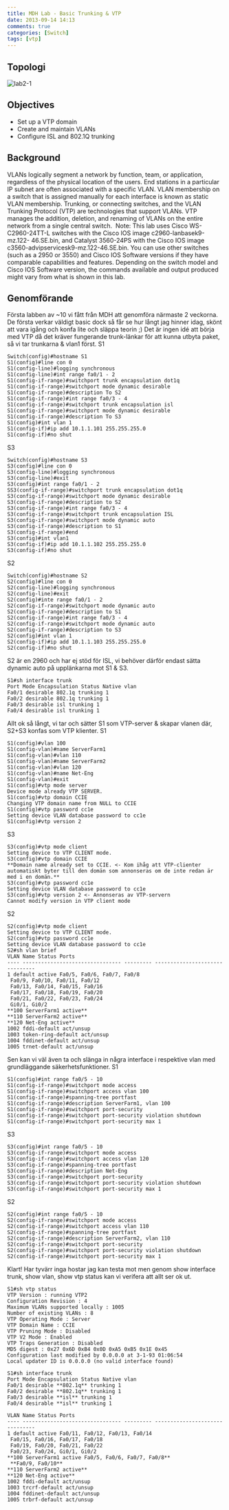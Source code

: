 ```yaml
---
title: MDH Lab - Basic Trunking & VTP
date: 2013-09-14 14:13
comments: true
categories: [Switch]
tags: [vtp]
---
```

Topologi
--------

![lab2-1](/assets/images/2013/09/lab2-11.png?w=630)

Objectives
----------

*   Set up a VTP domain
*   Create and maintain VLANs
*   Configure ISL and 802.1Q trunking

Background  
------------

VLANs logically segment a network by function, team, or application, regardless of the physical location of the users. End stations in a particular IP subnet are often associated with a specific VLAN. VLAN membership on a switch that is assigned manually for each interface is known as static VLAN membership. Trunking, or connecting switches, and the VLAN Trunking Protocol (VTP) are technologies that support VLANs. VTP manages the addition, deletion, and renaming of VLANs on the entire network from a single central switch.  Note: This lab uses Cisco WS-C2960-24TT-L switches with the Cisco IOS image c2960-lanbasek9-mz.122- 46.SE.bin, and Catalyst 3560-24PS with the Cisco IOS image c3560-advipservicesk9-mz.122-46.SE.bin. You can use other switches (such as a 2950 or 3550) and Cisco IOS Software versions if they have comparable capabilities and features. Depending on the switch model and Cisco IOS Software version, the commands available and output produced might vary from what is shown in this lab.

Genomförande
------------

Första labben av ~10 vi fått från MDH att genomföra närmaste 2 veckorna. De första verkar väldigt basic dock så får se hur långt jag hinner idag, skönt att vara igång och konfa lite och släppa teorin ;) Det är ingen idé att börja med VTP då det kräver fungerande trunk-länkar för att kunna utbyta paket, så vi tar trunkarna & vlan1 först. S1

```
Switch(config)#hostname S1
S1(config)#line con 0
S1(config-line)#logging synchronous
S1(config-line)#int range fa0/1 - 2
S1(config-if-range)#switchport trunk encapsulation dot1q 
S1(config-if-range)#switchport mode dynamic desirable 
S1(config-if-range)#description To S2
S1(config-if-range)#int range fa0/3 - 4
S1(config-if-range)#switchport trunk encapsulation isl
S1(config-if-range)#switchport mode dynamic desirable
S1(config-if-range)#description To S3
S1(config)#int vlan 1
S1(config-if)#ip add 10.1.1.101 255.255.255.0
S1(config-if)#no shut
```
S3
```
Switch(config)#hostname S3
S3(config)#line con 0
S3(config-line)#logging synchronous 
S3(config-line)#exit
S3(config)#int range fa0/1 - 2
SS3(config-if-range)#switchport trunk encapsulation dot1q
S3(config-if-range)#switchport mode dynamic desirable 
S3(config-if-range)#description to S2
S3(config-if-range)#int range fa0/3 - 4
S3(config-if-range)#switchport trunk encapsulation ISL
S3(config-if-range)#switchport mode dynamic auto
S3(config-if-range)#description to S1
S3(config-if-range)#end
S3(config)#int vlan1
S3(config-if)#ip add 10.1.1.102 255.255.255.0
S3(config-if)#no shut
```
S2
```
Switch(config)#hostname S2
S2(config)#line con 0
S2(config-line)#logging synchronous 
S2(config-line)#exit
S2(config)#inte range fa0/1 - 2
S2(config-if-range)#switchport mode dynamic auto
S2(config-if-range)#description to S1
S2(config-if-range)#int range fa0/3 - 4
S2(config-if-range)#switchport mode dynamic auto
S2(config-if-range)#description to S3
S2(config)#int vlan 1
S2(config-if)#ip add 10.1.1.103 255.255.255.0
S2(config-if)#no shut
```
S2 är en 2960 och har ej stöd för ISL, vi behöver därför endast sätta dynamic auto på upplänkarna mot S1 & S3.
```
S1#sh interface trunk
Port Mode Encapsulation Status Native vlan
Fa0/1 desirable 802.1q trunking 1
Fa0/2 desirable 802.1q trunking 1
Fa0/3 desirable isl trunking 1
Fa0/4 desirable isl trunking 1
```
Allt ok så långt, vi tar och sätter S1 som VTP-server & skapar vlanen där, S2+S3 konfas som VTP klienter. S1
```
S1(config)#vlan 100
S1(config-vlan)#name ServerFarm1
S1(config-vlan)#vlan 110
S1(config-vlan)#name ServerFarm2
S1(config-vlan)#vlan 120
S1(config-vlan)#name Net-Eng
S1(config-vlan)#exit
S1(config)#vtp mode server
Device mode already VTP SERVER.
S1(config)#vtp domain CCIE 
Changing VTP domain name from NULL to CCIE
S1(config)#vtp password cc1e
Setting device VLAN database password to cc1e
S1(config)#vtp version 2
```
S3
```
S3(config)#vtp mode client
Setting device to VTP CLIENT mode.
S3(config)#vtp domain CCIE
**Domain name already set to CCIE. <- Kom ihåg att VTP-clienter automatiskt byter till den domän som annonseras om de inte redan är med i en domän.**
S3(config)#vtp password cc1e
Setting device VLAN database password to cc1e
S3(config)#vtp version 2 <- Annonseras av VTP-servern
Cannot modify version in VTP client mode
```
S2
```
S2(config)#vtp mode client
Setting device to VTP CLIENT mode.
S2(config)#vtp password cc1e
Setting device VLAN database password to cc1e
S2#sh vlan brief
VLAN Name Status Ports
---- -------------------------------- --------- -------------------------------
1 default active Fa0/5, Fa0/6, Fa0/7, Fa0/8
 Fa0/9, Fa0/10, Fa0/11, Fa0/12
 Fa0/13, Fa0/14, Fa0/15, Fa0/16
 Fa0/17, Fa0/18, Fa0/19, Fa0/20
 Fa0/21, Fa0/22, Fa0/23, Fa0/24
 Gi0/1, Gi0/2
**100 ServerFarm1 active** 
**110 ServerFarm2 active** 
**120 Net-Eng active** 
1002 fddi-default act/unsup 
1003 token-ring-default act/unsup 
1004 fddinet-default act/unsup 
1005 trnet-default act/unsup
```
Sen kan vi väl även ta och slänga in några interface i respektive vlan med grundläggande säkerhetsfunktioner. S1
```
S1(config)#int range fa0/5 - 10
S1(config-if-range)#switchport mode access
S1(config-if-range)#switchport access vlan 100
S1(config-if-range)#spanning-tree portfast
S1(config-if-range)#description ServerFarm1, vlan 100
S1(config-if-range)#switchport port-security 
S1(config-if-range)#switchport port-security violation shutdown
S1(config-if-range)#switchport port-security max 1
```
S3
```
S3(config)#int range fa0/5 - 10
S3(config-if-range)#switchport mode access
S3(config-if-range)#switchport access vlan 120
S3(config-if-range)#spanning-tree portfast 
S3(config-if-range)#description Net-Eng
S3(config-if-range)#switchport port-security 
S3(config-if-range)#switchport port-security violation shutdown
S3(config-if-range)#switchport port-security max 1
```
S2
```
S2(config)#int range fa0/5 - 10
S2(config-if-range)#switchport mode access
S2(config-if-range)#switchport access vlan 110
S2(config-if-range)#spanning-tree portfast
S2(config-if-range)#description ServerFarm2, vlan 110
S2(config-if-range)#switchport port-security 
S2(config-if-range)#switchport port-security violation shutdown 
S2(config-if-range)#switchport port-security max 1
```
Klart! Har tyvärr inga hostar jag kan testa mot men genom show interface trunk, show vlan, show vtp status kan vi verifera att allt ser ok ut.
```
S1#sh vtp status
VTP Version : running VTP2
Configuration Revision : 4
Maximum VLANs supported locally : 1005
Number of existing VLANs : 8
VTP Operating Mode : Server
VTP Domain Name : CCIE
VTP Pruning Mode : Disabled
VTP V2 Mode : Enabled
VTP Traps Generation : Disabled
MD5 digest : 0x27 0x6D 0xB4 0x0D 0xA5 0xB5 0x1E 0x45 
Configuration last modified by 0.0.0.0 at 3-1-93 01:06:54
Local updater ID is 0.0.0.0 (no valid interface found)

S1#sh interface trunk
Port Mode Encapsulation Status Native vlan
Fa0/1 desirable **802.1q** trunking 1
Fa0/2 desirable **802.1q** trunking 1
Fa0/3 desirable **isl** trunking 1
Fa0/4 desirable **isl** trunking 1

VLAN Name Status Ports
---- -------------------------------- --------- -------------------------------
1 default active Fa0/11, Fa0/12, Fa0/13, Fa0/14
 Fa0/15, Fa0/16, Fa0/17, Fa0/18
 Fa0/19, Fa0/20, Fa0/21, Fa0/22
 Fa0/23, Fa0/24, Gi0/1, Gi0/2
**100 ServerFarm1 active Fa0/5, Fa0/6, Fa0/7, Fa0/8**
 **Fa0/9, Fa0/10**
**110 ServerFarm2 active** 
**120 Net-Eng active** 
1002 fddi-default act/unsup 
1003 trcrf-default act/unsup 
1004 fddinet-default act/unsup 
1005 trbrf-default act/unsup
```
